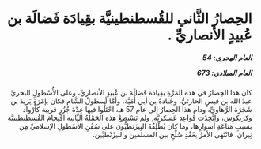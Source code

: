 <h1 dir="rtl">الحِصارُ الثَّاني للقُسطنطينيَّة بقِيادَة فَضالَة بن عُبيدٍ الأنصاريِّ
  .</h1>

<h5 dir="rtl">العام الهجري:  54

العام الميلادي: 673

</h5>

<p dir="rtl">كان هذا الحِصارُ في هذه المَرَّةِ بقِيادَة فَضالَةَ بن عُبيدٍ الأنصاريِّ، وعلى الأُسْطولِ البَحريِّ عبدُ الله بن قيسٍ الحارثيُّ، وجُنادةُ بن أبي أُمَيَّة، وأمَّا أسطولُ الشَّام فكان بإمْرَةِ يَزيدَ بن شَجَرَة الرُّهاويِّ، ودام هذا الحِصارُ إلى عام 57 هـ، احْتَلُّوا فيها عِدَّةَ جُزُرٍ قريبة كأَرْواد وكزيكوس، واتُّخِذَت قَواعِد عَسكريَّة, ولم تَسْتطِعْ هذه الحَمْلةُ الثَّانية اقْتِحامَ القُسطنطينيَّة بسببِ مَناعَةِ أسوارِها، وما كان يُطْلِقُهُ البِيزَنطيُّون على سُفُنِ الأُسْطولِ الإسلاميِّ مِن نِيران، فانْتَهى الأمرُ بعَقْدِ صُلْحٍ بين المسلمين والبيزَنْطيِّين.</p></br>
